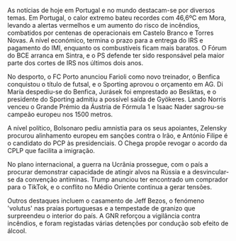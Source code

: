 As notícias de hoje em Portugal e no mundo destacam-se por diversos temas. Em Portugal, o calor extremo bateu recordes com 46,6ºC em Mora, levando a alertas vermelhos e um aumento do risco de incêndios, combatidos por centenas de operacionais em Castelo Branco e Torres Novas. A nível económico, termina o prazo para a entrega do IRS e pagamento do IMI, enquanto os combustíveis ficam mais baratos. O Fórum do BCE arranca em Sintra, e o PS defende ter sido responsável pela maior parte dos cortes de IRS nos últimos dois anos.

No desporto, o FC Porto anunciou Farioli como novo treinador, o Benfica conquistou o título de futsal, e o Sporting aprovou o orçamento em AG. Di María despediu-se do Benfica, Jurásek foi emprestado ao Besiktas, e o presidente do Sporting admitiu a possível saída de Gyökeres. Lando Norris venceu o Grande Prémio da Áustria de Fórmula 1 e Isaac Nader sagrou-se campeão europeu nos 1500 metros.

A nível político, Bolsonaro pediu amnistia para os seus apoiantes, Zelensky procurou alinhamento europeu em sanções contra o Irão, e António Filipe é o candidato do PCP às presidenciais. O Chega propõe revogar o acordo da CPLP que facilita a imigração.

No plano internacional, a guerra na Ucrânia prossegue, com o país a procurar demonstrar capacidade de atingir alvos na Rússia e a desvincular-se da convenção antiminas. Trump anunciou ter encontrado um comprador para o TikTok, e o conflito no Médio Oriente continua a gerar tensões.

Outros destaques incluem o casamento de Jeff Bezos, o fenómeno 'volutus' nas praias portuguesas e a tempestade de granizo que surpreendeu o interior do país. A GNR reforçou a vigilância contra incêndios, e foram registadas várias detenções por condução sob efeito de álcool.